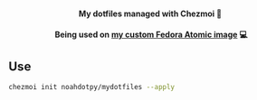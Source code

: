 <div align="center">

#### My dotfiles managed with Chezmoi :house_with_garden:&nbsp;
#### Being used on [my custom Fedora Atomic image](https://github.com/noahdotpy/myublue) 💻️

</div>

## Use
```bash
chezmoi init noahdotpy/mydotfiles --apply
```